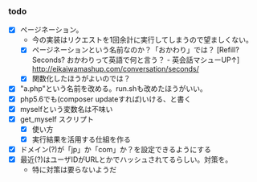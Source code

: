 ### todo

* [x] ページネーション。
    * 今の実装はリクエストを1回余計に実行してしまうので望ましくない。
    * [x] ページネーションという名前なのか？「おかわり」では？
      [Refill? Seconds? おかわりって英語で何と言う？ - 英会話マシューUP↑] http://eikaiwamashup.com/conversation/seconds/
    * [x] 関数化したほうがよいのでは？
* [x] "a.php"という名前を改める。run.shも改めたほうがいい。
* [x] php5.6でも(composer updateすれば)いける、と書く
* [x] myselfという変数名は不味い
* [x] get_myself スクリプト
    * [x] 使い方
    * [x] 実行結果を活用する仕組を作る
* [x] ドメイン(?)が「jp」か「com」か？を設定できるようにする
* [x] 最近(?)はユーザIDがURLとかでハッシュされてるらしい。対策を。
    * 特に対策は要らないようだ

